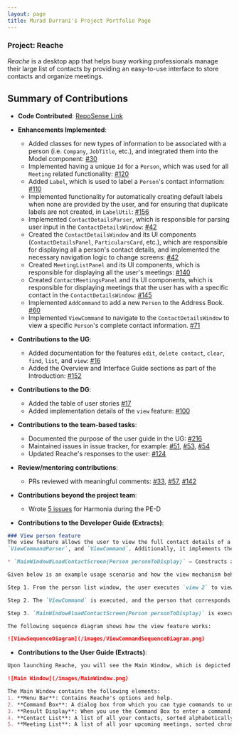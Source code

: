 ```yaml
---
layout: page
title: Murad Durrani's Project Portfolio Page
---
```


### Project: Reache

_Reache_ is a desktop app that helps busy working professionals manage their large list
of contacts by providing an easy-to-use interface to store contacts and organize
meetings.

## Summary of Contributions
* **Code Contributed**: [RepoSense Link](https://nus-cs2103-ay2122s2.github.io/tp-dashboard/?search=muraddurrani&breakdown=true&sort=groupTitle&sortWithin=title&since=2022-02-18&timeframe=commit&mergegroup=&groupSelect=groupByRepos&checkedFileTypes=docs~functional-code~test-code~other)


* **Enhancements Implemented**:
  * Added classes for new types of information to be associated with a person (i.e. `Company`, `JobTitle`, etc.), and integrated them into the Model component: [#30](https://github.com/AY2122S2-CS2103T-W12-4/tp/pull/30)
  * Implemented having a unique `Id` for a `Person`, which was used for all `Meeting` related functionality: [#120](https://github.com/AY2122S2-CS2103T-W12-4/tp/pull/120)
  * Added `Label`, which is used to label a `Person`'s contact information: [#110](https://github.com/AY2122S2-CS2103T-W12-4/tp/pull/110)
  * Implemented functionality for automatically creating default labels when none are provided by the user, and for ensuring that duplicate labels are not created, in `LabelUtil`: [#156](https://github.com/AY2122S2-CS2103T-W12-4/tp/pull/156)
  * Implemented `ContactDetailsParser`, which is responsible for parsing user input in the `ContactDetailsWindow`: [#42](https://github.com/AY2122S2-CS2103T-W12-4/tp/pull/42)
  * Created the `ContactDetailsWindow` and its UI components (`ContactDetailsPanel`, `ParticularsCard`, etc.), which are responsible for displaying all a person's contact details, and implemented the necessary navigation logic to change screens: [#42](https://github.com/AY2122S2-CS2103T-W12-4/tp/pull/42)
  * Created `MeetingListPanel` and its UI components, which is responsible for displaying all the user's meetings: [#140](https://github.com/AY2122S2-CS2103T-W12-4/tp/pull/140)
  *  Created `ContactMeetingsPanel` and its UI components, which is responsible for displaying meetings that the user has with a specific contact in the `ContactDetailsWindow`: [#145](https://github.com/AY2122S2-CS2103T-W12-4/tp/pull/145)
  * Implemented `AddCommand` to add a new `Person` to the Address Book. [#60](https://github.com/AY2122S2-CS2103T-W12-4/tp/pull/60)
  * Implemented `ViewCommand` to navigate to the `ContactDetailsWindow` to view a specific `Person`'s complete contact information. [#71](https://github.com/AY2122S2-CS2103T-W12-4/tp/pull/71)
    

* **Contributions to the UG**:
  * Added documentation for the features `edit`, `delete contact`, `clear`, `find`, `list`, and `view`: [#16](https://github.com/AY2122S2-CS2103T-W12-4/tp/pull/16)
  * Added the Overview and Interface Guide sections as part of the Introduction: [#152](https://github.com/AY2122S2-CS2103T-W12-4/tp/pull/152)


* **Contributions to the DG**:
  * Added the table of user stories [#17](https://github.com/AY2122S2-CS2103T-W12-4/tp/pull/17)
  * Added implementation details of the `view` feature: [#100](https://github.com/AY2122S2-CS2103T-W12-4/tp/pull/100)


* **Contributions to the team-based tasks**:
  * Documented the purpose of the user guide in the UG: [#216](https://github.com/AY2122S2-CS2103T-W12-4/tp/pull/216)
  * Maintained issues in issue tracker, for example: [#51](https://github.com/AY2122S2-CS2103T-W12-4/tp/issues/51), [#53](https://github.com/AY2122S2-CS2103T-W12-4/tp/issues/53), [#54](https://github.com/AY2122S2-CS2103T-W12-4/tp/issues/54)
  * Updated Reache's responses to the user: [#124](https://github.com/AY2122S2-CS2103T-W12-4/tp/pull/124)
  
  
* **Review/mentoring contributions**:
  * PRs reviewed with meaningful comments: [#33](https://github.com/AY2122S2-CS2103T-W12-4/tp/pull/33), [#57](https://github.com/AY2122S2-CS2103T-W12-4/tp/pull/57), [#142](https://github.com/AY2122S2-CS2103T-W12-4/tp/pull/142)


* **Contributions beyond the project team**:
  * Wrote [5 issues](https://github.com/muraddurrani/ped/issues) for Harmonia during the PE-D


* **Contributions to the Developer Guide (Extracts)**:

```markdown
### View person feature
The view feature allows the user to view the full contact details of a specified person in the address book. The command is only available from the person list window,and is thus facilitated by the `AddressBookParser`, 
`ViewCommandParser`, and `ViewCommand`. Additionally, it implements the following operation:

* `MainWindow#LoadContactScreen(Person personToDisplay)` — Constructs and shows a `ContactDetailsPanel`, which displays the full details of the `Person` provided as argument.

Given below is an example usage scenario and how the view mechanism behaves at each step.

Step 1. From the person list window, the user executes `view 2` to view the contact details of the second person in the address book. A `ViewCommand` is constructed with the index of the person to de displayed.

Step 2. The `ViewCommand` is executed, and the person that corresponds to the provided index is returned to the `MainWindow` inside a `CommandResult`.

Step 3. `MainWindow#loadContactScreen(Person personToDisplay)` is executed with the specified person passed as argument, which constructs and displays the respective `ContactDetailsPanel`.

The following sequence diagram shows how the view feature works:

![ViewSequenceDiagram](/images/ViewCommandSequenceDiagram.png)
```


* **Contributions to the User Guide (Extracts)**:

```markdown
Upon launching Reache, you will see the Main Window, which is depicted below. The Main Window displays your entire contact list as well as all upcoming meetings you have planned.

![Main Window](/images/MainWindow.png)

The Main Window contains the following elements:
1. **Menu Bar**: Contains Reache's options and help.
2. **Command Box**: A dialog box from which you can type commands to use Reache.
3. **Result Display**: When you use the Command Box to enter a command, Reache will show the result of that command here.
4. **Contact List**: A list of all your contacts, sorted alphabetically. Each contact has a corresponding index number, which you can use to refer to that contact in commands.
5. **Meeting List**: A list of all your upcoming meetings, sorted chronologically. As with contacts, each meeting has a corresponding index number for use in commands.
```
